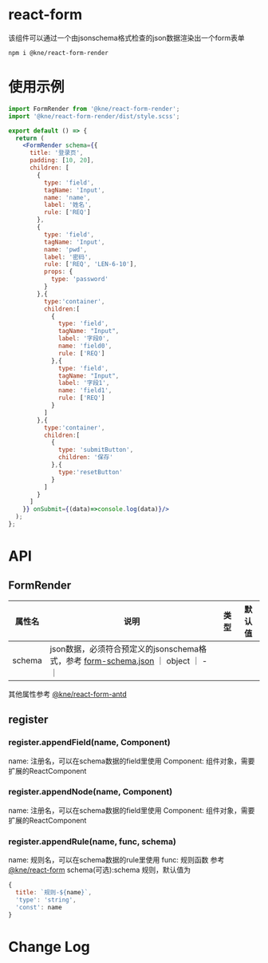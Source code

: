 # react-form
该组件可以通过一个由jsonschema格式检查的json数据渲染出一个form表单

```shell script
npm i @kne/react-form-render
```

# 使用示例

```jsx
import FormRender from '@kne/react-form-render';
import '@kne/react-form-render/dist/style.scss';

export default () => {
  return (
    <FormRender schema={{
      title: '登录页',
      padding: [10, 20],
      children: [
        {
          type: 'field',
          tagName: 'Input',
          name: 'name',
          label: '姓名',
          rule: ['REQ']
        },
        {
          type: 'field',
          tagName: 'Input',
          name: 'pwd',
          label: '密码',
          rule: ['REQ', 'LEN-6-10'],
          props: {
            type: 'password'
          }
        },{
          type:'container',
          children:[
            {
              type: 'field',
              tagName: "Input",
              label: '字段0',
              name: 'field0',
              rule: ['REQ']
            },{
              type: 'field',
              tagName: "Input",
              label: '字段1',
              name: 'field1',
              rule: ['REQ']
            }
          ]
        },{
          type:'container',
          children:[
            {
              type: 'submitButton',
              children: '保存'
            },{
              type:'resetButton'
            }
          ]
        }
      ]
    }} onSubmit={(data)=>console.log(data)}/>
  );
};
```

# API

## FormRender

|属性名|说明|类型|默认值|
|  ---  | ---  | --- | --- |
| schema | json数据，必须符合预定义的jsonschema格式，参考 [form-schema.json](https://github.com/kne-union/react-form-render/blob/master/src/form-schema.json) ｜ object ｜ - ｜

其他属性参考 [@kne/react-form-antd](https://github.com/kne-union/react-form-antd)

## register

### register.appendField(name, Component)

name: 注册名，可以在schema数据的field里使用
Component: 组件对象，需要扩展的ReactComponent

### register.appendNode(name, Component)

name: 注册名，可以在schema数据的field里使用
Component: 组件对象，需要扩展的ReactComponent

### register.appendRule(name, func, schema)

name: 规则名，可以在schema数据的rule里使用
func: 规则函数 参考 [@kne/react-form](https://github.com/kne-union/react-form)
schema(可选):schema 规则，默认值为
```js
{
  title: `规则-${name}`,
  'type': 'string',
  'const': name
}
```

# Change Log